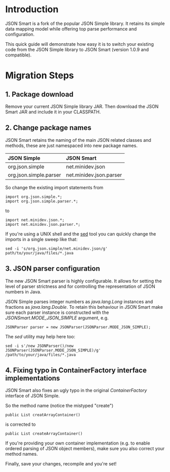 # Introduction #

JSON Smart is a fork of the popular JSON Simple library. It retains its simple data mapping model while offering top parse performance and configuration.

This quick guide will demonstrate how easy it is to switch your existing code from the JSON Simple library to JSON Smart (version 1.0.9 and compatible).


# Migration Steps #

## 1. Package download ##

Remove your current JSON Simple library JAR. Then download the JSON Smart JAR and include it in your CLASSPATH.


## 2. Change package names ##

JSON Smart retains the naming of the main JSON related classes and methods, these are just namespaced into new package names.

| **JSON Simple**          | **JSON Smart**          |
|:-------------------------|:------------------------|
| org.json.simple          | net.minidev.json        |
| org.json.simple.parser   | net.minidev.json.parser |

So change the existing import statements from

```
import org.json.simple.*;
import org.json.simple.parser.*;
```

to

```
import net.minidev.json.*;
import net.minidev.json.parser.*;
```

If you're using a UNIX shell and the [sed](http://www.grymoire.com/Unix/Sed.html) tool you can quickly change the imports in a single sweep like that:

```
sed -i 's/org.json.simple/net.minidev.json/g' path/to/your/java/files/*.java
```

## 3. JSON parser configuration ##

The new JSON Smart parser is highly configurable. It allows for setting the level of parser strictness and for controlling the representation of JSON numbers in Java.

JSON Simple parses integer numbers as _java.lang.Long_ instances and fractions as _java.lang.Double_. To retain this behaviour in JSON Smart make sure each parser instance is constructed with the _JSONSmart.MODE\_JSON\_SIMPLE_ argument, e.g.

```
JSONParser parser = new JSONParser(JSONParser.MODE_JSON_SIMPLE);
```

The _sed_ utility may help here too:

```
sed -i s'/new JSONParser()/new JSONParser(JSONParser.MODE_JSON_SIMPLE)/g' /path/to/your/java/files/*.java
```


## 4. Fixing typo in ContainerFactory interface implementations ##

JSON Smart also fixes an ugly typo in the original _ContainerFactory_ interface of JSON Simple.

So the method name (notice the mistyped "create")

```
public List creatArrayContainer()
```

is corrected to

```
public List createArrayContainer()
```

If you're providing your own container implementation (e.g. to enable ordered parsing of JSON object members), make sure you also correct your method names.


Finally, save your changes, recompile and you're set!
